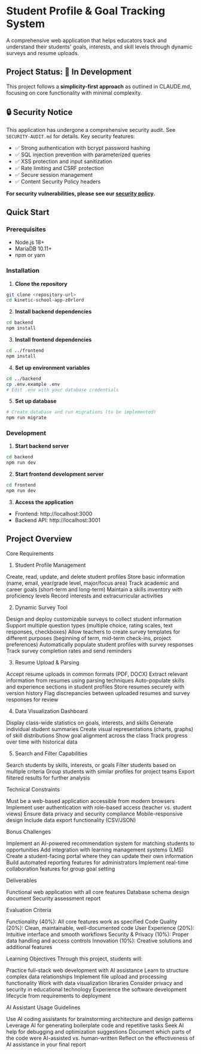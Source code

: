 # Student Profile & Goal Tracking System

A comprehensive web application that helps educators track and understand their students' goals, interests, and skill levels through dynamic surveys and resume uploads.

## Project Status: 🚧 In Development

This project follows a **simplicity-first approach** as outlined in CLAUDE.md, focusing on core functionality with minimal complexity.

## 🔒 Security Notice

This application has undergone a comprehensive security audit. See `SECURITY-AUDIT.md` for details. Key security features:
- ✅ Strong authentication with bcrypt password hashing
- ✅ SQL injection prevention with parameterized queries
- ✅ XSS protection and input sanitization
- ✅ Rate limiting and CSRF protection
- ✅ Secure session management
- ✅ Content Security Policy headers

**For security vulnerabilities, please see our [security policy](CONTRIBUTING.md#-security-first).**

## Quick Start

### Prerequisites
- Node.js 18+
- MariaDB 10.11+
- npm or yarn

### Installation

1. **Clone the repository**
```bash
git clone <repository-url>
cd kinetic-school-app-z0rlord
```

2. **Install backend dependencies**
```bash
cd backend
npm install
```

3. **Install frontend dependencies**
```bash
cd ../frontend
npm install
```

4. **Set up environment variables**
```bash
cd ../backend
cp .env.example .env
# Edit .env with your database credentials
```

5. **Set up database**
```bash
# Create database and run migrations (to be implemented)
npm run migrate
```

### Development

1. **Start backend server**
```bash
cd backend
npm run dev
```

2. **Start frontend development server**
```bash
cd frontend
npm run dev
```

3. **Access the application**
- Frontend: http://localhost:3000
- Backend API: http://localhost:3001

## Project Overview

Core Requirements

1. Student Profile Management

Create, read, update, and delete student profiles
Store basic information (name, email, year/grade level, major/focus area)
Track academic and career goals (short-term and long-term)
Maintain a skills inventory with proficiency levels
Record interests and extracurricular activities

2. Dynamic Survey Tool

Design and deploy customizable surveys to collect student information
Support multiple question types (multiple choice, rating scales, text responses, checkboxes)
Allow teachers to create survey templates for different purposes (beginning of term, mid-term check-ins, project preferences)
Automatically populate student profiles with survey responses
Track survey completion rates and send reminders

3. Resume Upload & Parsing

Accept resume uploads in common formats (PDF, DOCX)
Extract relevant information from resumes using parsing techniques
Auto-populate skills and experience sections in student profiles
Store resumes securely with version history
Flag discrepancies between uploaded resumes and survey responses for review

4. Data Visualization Dashboard

Display class-wide statistics on goals, interests, and skills
Generate individual student summaries
Create visual representations (charts, graphs) of skill distributions
Show goal alignment across the class
Track progress over time with historical data

5. Search and Filter Capabilities

Search students by skills, interests, or goals
Filter students based on multiple criteria
Group students with similar profiles for project teams
Export filtered results for further analysis

Technical Constraints

Must be a web-based application accessible from modern browsers
Implement user authentication with role-based access (teacher vs. student views)
Ensure data privacy and security compliance
Mobile-responsive design
Include data export functionality (CSV/JSON)

Bonus Challenges

Implement an AI-powered recommendation system for matching students to opportunities
Add integration with learning management systems (LMS)
Create a student-facing portal where they can update their own information
Build automated reporting features for administrators
Implement real-time collaboration features for group goal setting

Deliverables

Functional web application with all core features
Database schema design document
Security assessment report

Evaluation Criteria

Functionality (40%): All core features work as specified
Code Quality (20%): Clean, maintainable, well-documented code
User Experience (20%): Intuitive interface and smooth workflows
Security & Privacy (10%): Proper data handling and access controls
Innovation (10%): Creative solutions and additional features

Learning Objectives
Through this project, students will:

Practice full-stack web development with AI assistance
Learn to structure complex data relationships
Implement file upload and processing functionality
Work with data visualization libraries
Consider privacy and security in educational technology
Experience the software development lifecycle from requirements to deployment

AI Assistant Usage Guidelines

Use AI coding assistants for brainstorming architecture and design patterns
Leverage AI for generating boilerplate code and repetitive tasks
Seek AI help for debugging and optimization suggestions
Document which parts of the code were AI-assisted vs. human-written
Reflect on the effectiveness of AI assistance in your final report

